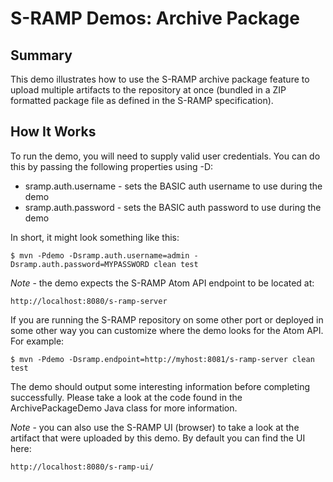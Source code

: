 # S-RAMP Demos: Archive Package

## Summary

This demo illustrates how to use the S-RAMP archive package feature to upload multiple
artifacts to the repository at once (bundled in a ZIP formatted package file as defined
in the S-RAMP specification).

## How It Works

To run the demo, you will need to supply valid user credentials.  You can do this
by passing the following properties using -D:

* sramp.auth.username - sets the BASIC auth username to use during the demo
* sramp.auth.password - sets the BASIC auth password to use during the demo

In short, it might look something like this:

	$ mvn -Pdemo -Dsramp.auth.username=admin -Dsramp.auth.password=MYPASSWORD clean test

*Note* - the demo expects the S-RAMP Atom API endpoint to be located at:

	http://localhost:8080/s-ramp-server

If you are running the S-RAMP repository on some other port or deployed in some other way
you can customize where the demo looks for the Atom API.  For example:

	$ mvn -Pdemo -Dsramp.endpoint=http://myhost:8081/s-ramp-server clean test

The demo should output some interesting information before completing successfully.  Please
take a look at the code found in the ArchivePackageDemo Java class for more information.

*Note* - you can also use the S-RAMP UI (browser) to take a look at the artifact that were
uploaded by this demo.  By default you can find the UI here:

	http://localhost:8080/s-ramp-ui/
